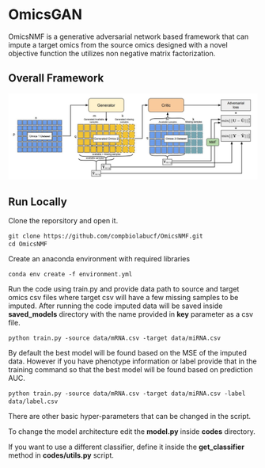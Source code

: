 # OmicsGAN
OmicsNMF is a generative adversarial network based framework that can impute a target omics from the source omics designed with a novel objective function the utilizes non negative matrix factorization.


## **Overall Framework**
![Image](resources/methodfigure.png)

## Run Locally
Clone the reporsitory and open it.

```
git clone https://github.com/compbiolabucf/OmicsNMF.git
cd OmicsNMF
```

Create an anaconda environment with required libraries

```
conda env create -f environment.yml
```
Run the code using train.py and provide data path to source and target omics csv files where target csv will have a few missing samples to be imputed. After running the code imputed data will be saved inside **saved_models** directory with the name provided in **key** parameter as a csv file. 

```
python train.py -source data/mRNA.csv -target data/miRNA.csv
```

By default the best model will be found based on the MSE of the imputed data. However if you have phenotype information or label provide that in the training command so that the best model will be found based on prediction AUC. 

```
python train.py -source data/mRNA.csv -target data/miRNA.csv -label data/label.csv
```

There are other basic hyper-parameters that can be changed in the script. 

To change the model architecture edit the **model.py** inside **codes** directory. 

If you want to use a different classifier, define it inside the **get_classifier** method in **codes/utils.py** script. 



